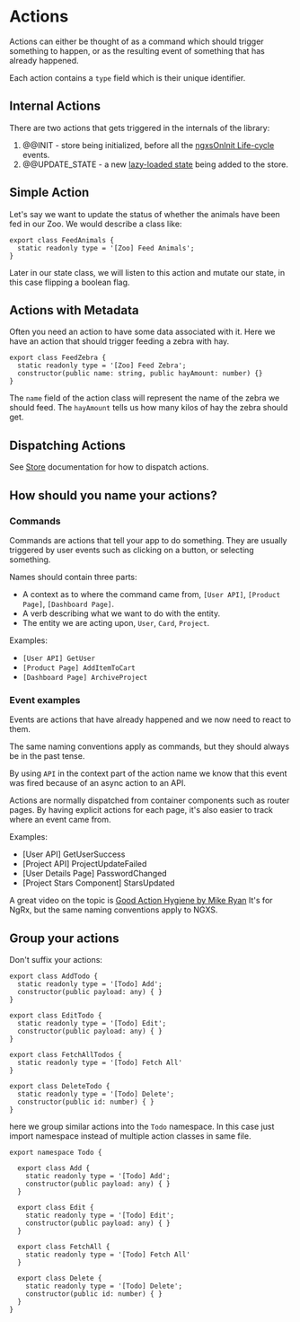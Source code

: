 # Actions

Actions can either be thought of as a command which should trigger something to happen,
or as the resulting event of something that has already happened.

Each action contains a `type` field which is their unique identifier.

## Internal Actions

There are two actions that gets triggered in the internals of the library:

1. @@INIT - store being initialized, before all the [ngxsOnInit Life-cycle](../advanced/life-cycle.md) events.
1. @@UPDATE_STATE - a new [lazy-loaded state](../advanced/lazy.md) being added to the store.

## Simple Action

Let's say we want to update the status of whether the animals have been fed
in our Zoo. We would describe a class like:

```TS
export class FeedAnimals {
  static readonly type = '[Zoo] Feed Animals';
}
```

Later in our state class, we will listen to this action and mutate our
state, in this case flipping a boolean flag.

## Actions with Metadata

Often you need an action to have some data associated with it.
Here we have an action that should trigger feeding a zebra with hay.

```TS
export class FeedZebra {
  static readonly type = '[Zoo] Feed Zebra';
  constructor(public name: string, public hayAmount: number) {}
}
```

The `name` field of the action class will represent the name of the zebra we should feed.
The `hayAmount` tells us how many kilos of hay the zebra should get.

## Dispatching Actions

See [Store](store.md) documentation for how to dispatch actions.

## How should you name your actions?

### Commands

Commands are actions that tell your app to do something.
They are usually triggered by user events such as clicking on a button, or selecting something.

Names should contain three parts:

- A context as to where the command came from, `[User API]`, `[Product Page]`, `[Dashboard Page]`.
- A verb describing what we want to do with the entity.
- The entity we are acting upon, `User`, `Card`, `Project`.

Examples:

- `[User API] GetUser`
- `[Product Page] AddItemToCart`
- `[Dashboard Page] ArchiveProject`

### Event examples

Events are actions that have already happened and we now need to react to them.

The same naming conventions apply as commands, but they should always be in the past tense.

By using `API` in the context part of the action name we know that this event was fired because of an async action to an API.

Actions are normally dispatched from container components such as router pages.
By having explicit actions for each page, it's also easier to track where an event came from.

Examples:

- [User API] GetUserSuccess
- [Project API] ProjectUpdateFailed
- [User Details Page] PasswordChanged
- [Project Stars Component] StarsUpdated

A great video on the topic is [Good Action Hygiene by Mike Ryan](https://www.youtube.com/watch?v=JmnsEvoy-gY)
It's for NgRx, but the same naming conventions apply to NGXS.

## Group your actions
Don't suffix your actions:

```TS
export class AddTodo {
  static readonly type = '[Todo] Add';
  constructor(public payload: any) { }
}

export class EditTodo {
  static readonly type = '[Todo] Edit';
  constructor(public payload: any) { }
}

export class FetchAllTodos {
  static readonly type = '[Todo] Fetch All'
}

export class DeleteTodo {
  static readonly type = '[Todo] Delete';
  constructor(public id: number) { }
}

```

here we group similar actions into the `Todo` namespace.
In this case just import namespace instead of multiple action classes in same file.

```TS
export namespace Todo {

  export class Add {
    static readonly type = '[Todo] Add';
    constructor(public payload: any) { }
  }

  export class Edit {
    static readonly type = '[Todo] Edit';
    constructor(public payload: any) { }
  }

  export class FetchAll {
    static readonly type = '[Todo] Fetch All'
  }

  export class Delete {
    static readonly type = '[Todo] Delete';
    constructor(public id: number) { }
  }
}
```
